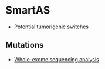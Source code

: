# SmartAS

* [Potential tumorigenic switches](potus.ipynb)

## Mutations

* [Whole-exome sequencing analysis](mutations/wes_genes.ipynb)
